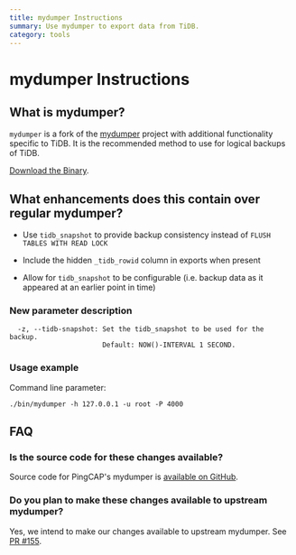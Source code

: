```yaml
---
title: mydumper Instructions 
summary: Use mydumper to export data from TiDB.
category: tools
---
```


# mydumper Instructions

## What is mydumper?

`mydumper` is a fork of the [mydumper](https://github.com/maxbube/mydumper) project with additional functionality specific to TiDB.  It is the recommended method to use for logical backups of TiDB.

[Download the Binary](http://download.pingcap.org/tidb-enterprise-tools-latest-linux-amd64.tar.gz).

## What enhancements does this contain over regular mydumper?

+ Use `tidb_snapshot` to provide backup consistency instead of `FLUSH TABLES WITH READ LOCK`

+ Include the hidden `_tidb_rowid` column in exports when present

+ Allow for `tidb_snapshot` to be configurable (i.e. backup data as it appeared at an earlier point in time)


### New parameter description

```
  -z, --tidb-snapshot: Set the tidb_snapshot to be used for the backup.
                       Default: NOW()-INTERVAL 1 SECOND.
```

### Usage example

Command line parameter:

```
./bin/mydumper -h 127.0.0.1 -u root -P 4000
```
## FAQ

### Is the source code for these changes available?

Source code for PingCAP's mydumper is [available on GitHub](https://github.com/pingcap/mydumper).

### Do you plan to make these changes available to upstream mydumper?

Yes, we intend to make our changes available to upstream mydumper.  See [PR #155](https://github.com/maxbube/mydumper/pull/155).
